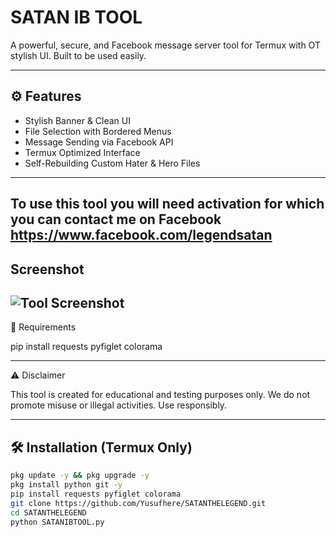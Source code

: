 # SATAN IB TOOL

A powerful, secure, and Facebook message server tool for Termux with OT stylish UI. Built to be used easily.

---

## ⚙️ Features

- Stylish Banner & Clean UI
- File Selection with Bordered Menus
- Message Sending via Facebook API
- Termux Optimized Interface
- Self-Rebuilding Custom Hater & Hero Files

---
To use this tool you will need activation for which you can contact me on Facebook https://www.facebook.com/legendsatan
---
## Screenshot

![Tool Screenshot](https://example.com/image.png)
---
🔐 Requirements

pip install requests pyfiglet colorama

---

⚠️ Disclaimer

This tool is created for educational and testing purposes only.
We do not promote misuse or illegal activities. Use responsibly.

---
## 🛠️ Installation (Termux Only)

```bash
pkg update -y && pkg upgrade -y
pkg install python git -y
pip install requests pyfiglet colorama
git clone https://github.com/Yusufhere/SATANTHELEGEND.git
cd SATANTHELEGEND
python SATANIBTOOL.py
